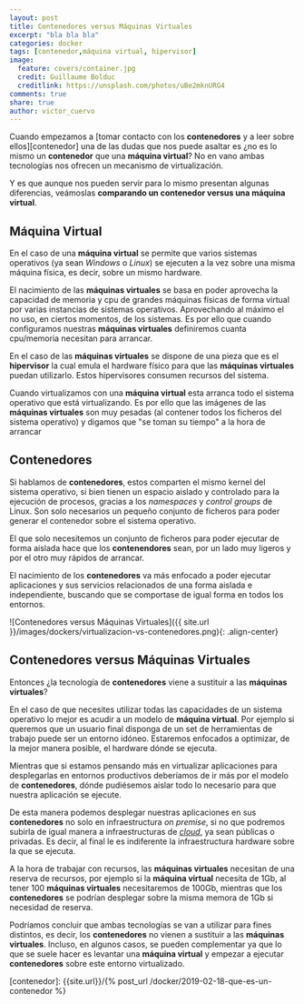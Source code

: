 ```yaml
---
layout: post
title: Contenedores versus Máquinas Virtuales
excerpt: "bla bla bla"
categories: docker
tags: [contenedor,máquina virtual, hipervisor]
image:
  feature: covers/container.jpg
  credit: Guillaume Bolduc
  creditlink: https://unsplash.com/photos/uBe2mknURG4
comments: true
share: true
author: victor_cuervo
---
```


Cuando empezamos a [tomar contacto con los **contenedores** y a leer sobre ellos][contenedor] una de las dudas que nos puede asaltar es ¿no es lo mismo un **contenedor** que una **máquina virtual**? No en vano ambas tecnologías nos ofrecen un mecanismo de virtualización.

Y es que aunque nos pueden servir para lo mismo presentan algunas diferencias, veámoslas **comparando un contenedor versus una máquina virtual**.

## Máquina Virtual

En el caso de una **máquina virtual** se permite que varios sistemas operativos (ya sean *Windows* o *Linux*) se ejecuten a la vez sobre una misma máquina física, es decir, sobre un mismo hardware.

El nacimiento de las **máquinas virtuales** se basa en poder aprovecha la capacidad de memoria y cpu de grandes máquinas físicas de forma virtual por varias instancias de sistemas operativos. Aprovechando al máximo el no uso, en ciertos momentos, de los sistemas. Es por ello que cuando configuramos nuestras **máquinas virtuales** definiremos cuanta cpu/memoria necesitan para arrancar.

En el caso de las **máquinas virtuales** se dispone de una pieza que es el **hipervisor** la cual emula el hardware físico para que las **máquinas virtuales** puedan utilizarlo. Estos hipervisores consumen recursos del sistema.

Cuando virtualizamos con una **máquina virtual** esta arranca todo el sistema operativo que está virtualizando. Es por ello que las imágenes de las **máquinas virtuales** son muy pesadas (al contener todos los ficheros del sistema operativo) y digamos que "se toman su tiempo" a la hora de arrancar

## Contenedores

Si hablamos de **contenedores**, estos comparten el mismo kernel del sistema operativo, si bien tienen un espacio aislado y controlado para la ejecución de procesos, gracias a los *namespaces* y *control groups* de Linux. Son solo necesarios un pequeño conjunto de ficheros para poder generar el contenedor sobre el sistema operativo.

El que solo necesitemos un conjunto de ficheros para poder ejecutar de forma aislada hace que los **contenendores** sean, por un lado muy ligeros y por el otro muy rápidos de arrancar.

El nacimiento de los **contenedores** va más enfocado a poder ejecutar aplicaciones y sus servicios relacionados de una forma aislada e independiente, buscando que se comportase de igual forma en todos los entornos.

![Contenedores versus Máquinas Virtuales]({{ site.url }}/images/dockers/virtualizacion-vs-contenedores.png){: .align-center}


## Contenedores versus Máquinas Virtuales
Entonces ¿la tecnología de **contenedores** viene a sustituir a las **máquinas virtuales**?

En el caso de que necesites utilizar todas las capacidades de un sistema operativo lo mejor es acudir a un modelo de **máquina virtual**. Por ejemplo si queremos que un usuario final disponga de un set de herramientas de trabajo puede ser un entorno idóneo. Estaremos enfocados a optimizar, de la mejor manera posible, el hardware dónde se ejecuta.

Mientras que si estamos pensando más en virtualizar aplicaciones para desplegarlas en entornos productivos deberíamos de ir más por el modelo de **contenedores**, dónde pudiésemos aislar todo lo necesario para que nuestra aplicación se ejecute.

De esta manera podemos desplegar nuestras aplicaciones en sus **contenedores** no solo en infraestructura *on premise*, si no que podremos subirla de igual manera a infraestructuras de [*cloud*][cloud], ya sean públicas o privadas. Es decir, al final le es indiferente la infraestructura hardware sobre la que se ejecuta.

A la hora de trabajar con recursos, las **máquinas virtuales** necesitan de una reserva de recursos, por ejemplo si la **máquina virtual** necesita de 1Gb, al tener 100 **máquinas virtuales** necesitaremos de 100Gb, mientras que los **contenedores** se podrían desplegar sobre la misma memora de 1Gb si necesidad de reserva.

Podríamos concluir que ambas tecnologías se van a utilizar para fines distintos, es decir, los **contenedores** no vienen a sustituir a las **máquinas virtuales**. Incluso, en algunos casos, se pueden complementar ya que lo que se suele hacer es levantar una **máquina virtual** y empezar a ejecutar **contenedores** sobre este entorno virtualizado.

[cloud]: {{site.url}}/cloud/
[contenedor]: {{site.url}}/{% post_url /docker/2019-02-18-que-es-un-contenedor %}

